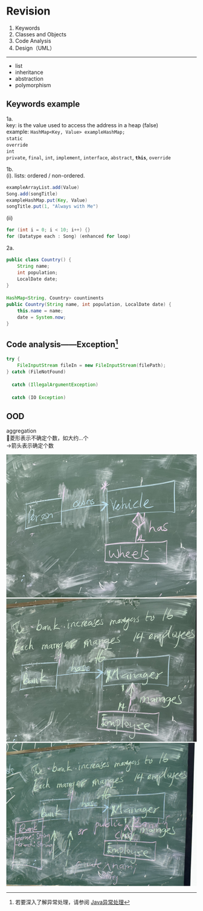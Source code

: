 # Revision

1. Keywords
2. Classes and Objects
3. Code Analysis
4. Design（UML）
---
- list
- inheritance
- abstraction
- polymorphism

## Keywords example

1a.  
key: is the value used to access the address in a heap (false)  
example: `HashMap<Key, Value> exampleHashMap;`  
`static`  
`override`  
`int`  
`private`, `final`, `int`, `implement`, `interface`, `abstract`, **`this`**, `override`  

1b.  
(i). 
lists: ordered / non-ordered. 
```java
exampleArrayList.add(Value)
Song.add(songTitle)
exampleHashMap.put(Key, Value)
songTitle.put(1, "Always with Me")
```

(ii)
```java
for (int i = 0; i < 10; i++) {}
for (Datatype each : Song) (enhanced for loop)
```

2a.
```java
public class Country() {
    String name;
    int population;
    LocalDate date;
}

HashMap<String, Country> countinents
public Country(String name, int population, LocalDate date) {
    this.name = name;
    date = System.now;
}
```

## Code analysis——Exception[^1]

```java
try {
    FileInputStream fileIn = new FileInputStream(filePath);
} catch (FileNotFound)

  catch (IllegalArgumentException)

  catch (IO Exception)
```


## OOD

aggregation  
💠菱形表示不确定个数，如大约...个  
→箭头表示确定个数  
  
![image](images/9cef875957ac4343b0d62532b4a4ab02_4a78243c5e9caab4165f02fd39fe2f2f.jpeg)
![image](images/9cef875957ac4343b0d62532b4a4ab02_54d2f3c19e6ceaffa80dad8f0cfdfaa0.jpeg)
![image](images/9cef875957ac4343b0d62532b4a4ab02_955d60db71fbbcdfc5b24e901dc31c38.jpeg)
  

[^1]: 若要深入了解异常处理，请参阅 [Java异常处理](Java异常处理.md)
